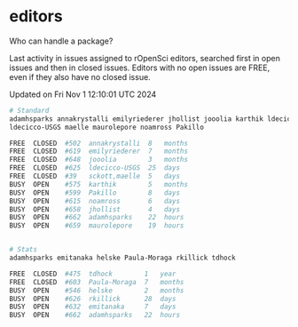 # editors

Who can handle a package?

Last activity in issues assigned to rOpenSci editors, searched first in open
issues and then in closed issues. Editors with no open issues are FREE, even if
they also have no closed issue.


Updated on Fri Nov 1 12:10:01 UTC 2024

```bash
# Standard
adamhsparks annakrystalli emilyriederer jhollist jooolia karthik ldecicco
ldecicco-USGS maelle maurolepore noamross Pakillo

FREE  CLOSED  #502  annakrystalli  8   months
FREE  CLOSED  #619  emilyriederer  7   months
FREE  CLOSED  #648  jooolia        3   months
FREE  CLOSED  #625  ldecicco-USGS  25  days
FREE  CLOSED  #39   sckott,maelle  5   days
BUSY  OPEN    #575  karthik        5   months
BUSY  OPEN    #599  Pakillo        8   days
BUSY  OPEN    #615  noamross       6   days
BUSY  OPEN    #658  jhollist       4   days
BUSY  OPEN    #662  adamhsparks    22  hours
BUSY  OPEN    #659  maurolepore    19  hours


# Stats
adamhsparks emitanaka helske Paula-Moraga rkillick tdhock

FREE  CLOSED  #475  tdhock        1   year
FREE  CLOSED  #603  Paula-Moraga  7   months
BUSY  OPEN    #546  helske        2   months
BUSY  OPEN    #626  rkillick      28  days
BUSY  OPEN    #632  emitanaka     7   days
BUSY  OPEN    #662  adamhsparks   22  hours
```
